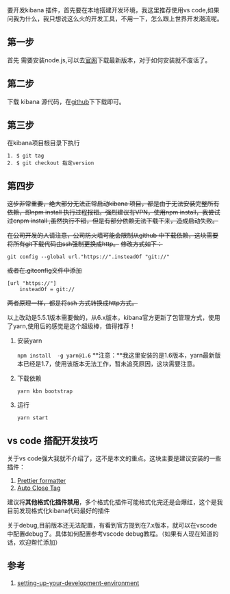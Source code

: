 要开发kibana 插件，首先要在本地搭建开发环境，我这里推荐使用vs code,如果问我为什么，我只想说这么火的开发工具，不用一下，怎么跟上世界开发潮流呢。

## 第一步

首先 需要安装node.js,可以去[官网](https://nodejs.org/en/)下载最新版本，对于如何安装就不废话了。

## 第二步

下载 kibana 源代码，在[github](https://github.com/elastic/kibana)下下载即可。

## 第三步

在kibana项目根目录下执行

```
1. $ git tag
2. $ git checkout 指定version
```

## 第四步

~~这步非常重要，绝大部分无法正常启动kibana 项目，都是由于无法安装完整所有依赖，即npm install 执行过程报错。强烈建议有VPN，使用npm install，我尝试过cnpm install ,虽然执行不错，但是有部分依赖无法下载下来，造成启动失败。~~

~~在公司开发的人请注意，公司防火墙可能会限制从github 中下载依赖，这块需要将所有git下载代码由ssh强制更换成http。~~
~~修改方式如下：~~

```
git config --global url."https://".insteadOf "git://"
```

~~或者在.gitconfig文件中添加~~

```
[url "https://"]
    insteadOf = git://
```

~~两者原理一样，都是将ssh 方式转换成http方式。~~


以上改动是5.5.1版本需要做的，从6.x版本，kibana官方更新了包管理方式，使用了yarn,使用后的感觉是这个超级棒，值得推荐！

1. 安装yarn  

    ```npm install  -g yarn@1.6```
    **注意：**我这里安装的是1.6版本，yarn最新版本已经是1.7，使用该版本无法工作，暂未追究原因，这块需要注意。
    
2. 下载依赖  

    ```yarn kbn bootstrap```
    
3. 运行

    ```yarn start```
    
    
## vs code 搭配开发技巧

关于vs code强大我就不介绍了，这不是本文的重点。这块主要是建议安装的一些插件：

1. [Prettier formatter](https://marketplace.visualstudio.com/items?itemName=esbenp.prettier-vscode)
2. [Auto Close Tag](https://marketplace.visualstudio.com/items?itemName=formulahendry.auto-close-tag)


建议将**其他格式化插件禁用**，多个格式化插件可能格式化完还是会爆红，这个是我目前发现格式化kibana代码最好的插件

关于debug,目前版本还无法配置，有看到官方提到在7.x版本，就可以在vscode 中配置debug了。具体如何配置参考vscode debug教程。（如果有人现在知道的话，欢迎帮忙添加）


## 参考
1. [setting-up-your-development-environment](https://github.com/elastic/kibana/blob/master/CONTRIBUTING.md#setting-up-your-development-environment)

